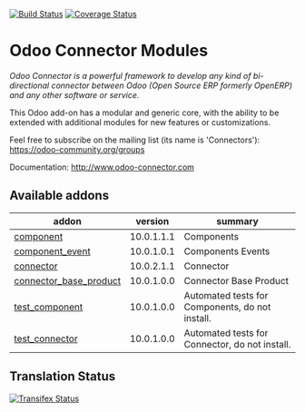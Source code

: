 [![Build Status](https://travis-ci.org/OCA/connector.svg?branch=10.0)](https://travis-ci.org/OCA/connector)
[![Coverage Status](https://coveralls.io/repos/OCA/connector/badge.png?branch=10.0)](https://coveralls.io/r/OCA/connector?branch=10.0)


Odoo Connector Modules
======================

*Odoo Connector is a powerful framework to develop any kind of bi-directional connector between Odoo (Open Source ERP formerly OpenERP) and any other software or service.*

This Odoo add-on has a modular and generic core, with the ability to be extended with additional modules for new features or customizations.

Feel free to subscribe on the mailing list (its name is 'Connectors'):
https://odoo-community.org/groups

Documentation:
http://www.odoo-connector.com

[//]: # (addons)

Available addons
----------------
addon | version | summary
--- | --- | ---
[component](component/) | 10.0.1.1.1 | Components
[component_event](component_event/) | 10.0.1.0.1 | Components Events
[connector](connector/) | 10.0.2.1.1 | Connector
[connector_base_product](connector_base_product/) | 10.0.1.0.0 | Connector Base Product
[test_component](test_component/) | 10.0.1.0.0 | Automated tests for Components, do not install.
[test_connector](test_connector/) | 10.0.1.0.0 | Automated tests for Connector, do not install.

[//]: # (end addons)

Translation Status
------------------
[![Transifex Status](https://www.transifex.com/projects/p/OCA-connector-10-0/chart/image_png)](https://www.transifex.com/projects/p/OCA-connector-10-0)
